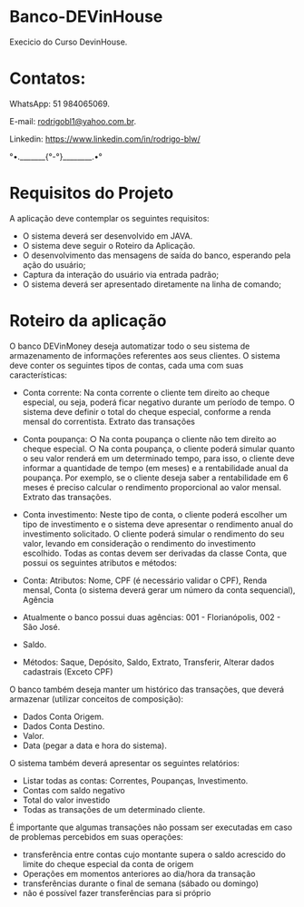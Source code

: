 # Banco-DEVinHouse

Execicio do Curso DevinHouse. 

# Contatos:

WhatsApp: 51 984065069.

E-mail: rodrigobl1@yahoo.com.br.

Linkedin: https://www.linkedin.com/in/rodrigo-blw/

°•._______{°-°}________.•°

# Requisitos do Projeto

A aplicação deve contemplar os seguintes requisitos:
- O sistema deverá ser desenvolvido em JAVA.
- O sistema deve seguir o Roteiro da Aplicação.
- O desenvolvimento das mensagens de saída do banco, esperando pela ação do usuário;
- Captura da interação do usuário via entrada padrão;
- O sistema deverá ser apresentado diretamente na linha de comando;


# Roteiro da aplicação 

O banco DEVinMoney deseja automatizar todo o seu sistema de armazenamento de informações
referentes aos seus clientes. O sistema deve conter os seguintes tipos de contas, cada uma com
suas características:

- Conta corrente:
Na conta corrente o cliente tem direito ao cheque especial, ou seja, poderá ficar
negativo durante um período de tempo. O sistema deve definir o total do cheque
especial, conforme a renda mensal do correntista.
Extrato das transações

- Conta poupança:
○ Na conta poupança o cliente não tem direito ao cheque especial.
○ Na conta poupança, o cliente poderá simular quanto o seu valor renderá em um
determinado tempo, para isso, o cliente deve informar a quantidade de tempo (em
meses) e a rentabilidade anual da poupança. Por exemplo, se o cliente deseja
saber a rentabilidade em 6 meses é preciso calcular o rendimento proporcional ao
valor mensal. Extrato das transações.

- Conta investimento:
Neste tipo de conta, o cliente poderá escolher um tipo de investimento e o sistema
deve apresentar o rendimento anual do investimento solicitado.
 O cliente poderá simular o rendimento do seu valor, levando em consideração o
rendimento do investimento escolhido.
 Todas as contas devem ser derivadas da classe Conta, que possui os seguintes atributos
e métodos:

- Conta:
 Atributos: Nome, CPF (é necessário validar o CPF), Renda mensal, Conta (o sistema deverá gerar um número da conta sequencial), Agência
- Atualmente o banco possui duas agências: 001 - Florianópolis, 002 - São José.
- Saldo.
- Métodos: Saque, Depósito, Saldo, Extrato, Transferir, Alterar dados cadastrais (Exceto CPF)


O banco também deseja manter um histórico das transações, que deverá armazenar (utilizar
conceitos de composição):
- Dados Conta Origem.
- Dados Conta Destino.
- Valor.
- Data (pegar a data e hora do sistema).


O sistema também deverá apresentar os seguintes relatórios:
- Listar todas as contas: Correntes, Poupanças, Investimento.
- Contas com saldo negativo
- Total do valor investido
- Todas as transações de um determinado cliente.

É importante que algumas transações não possam ser executadas em caso de problemas
percebidos em suas operações:
- transferência entre contas cujo montante supera o saldo acrescido do limite do cheque
especial da conta de origem
- Operações em momentos anteriores ao dia/hora da transação
- transferências durante o final de semana (sábado ou domingo)
- não é possível fazer transferências para si próprio
